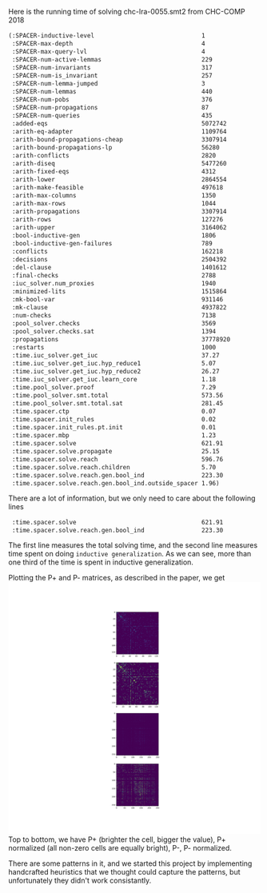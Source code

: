 


Here is the running time of solving chc-lra-0055.smt2 from CHC-COMP 2018
```
(:SPACER-inductive-level                              1
 :SPACER-max-depth                                    4
 :SPACER-max-query-lvl                                4
 :SPACER-num-active-lemmas                            229
 :SPACER-num-invariants                               317
 :SPACER-num-is_invariant                             257
 :SPACER-num-lemma-jumped                             3
 :SPACER-num-lemmas                                   440
 :SPACER-num-pobs                                     376
 :SPACER-num-propagations                             87
 :SPACER-num-queries                                  435
 :added-eqs                                           5072742
 :arith-eq-adapter                                    1109764
 :arith-bound-propagations-cheap                      3307914
 :arith-bound-propagations-lp                         56280
 :arith-conflicts                                     2820
 :arith-diseq                                         5477260
 :arith-fixed-eqs                                     4312
 :arith-lower                                         2864554
 :arith-make-feasible                                 497618
 :arith-max-columns                                   1350
 :arith-max-rows                                      1044
 :arith-propagations                                  3307914
 :arith-rows                                          127276
 :arith-upper                                         3164062
 :bool-inductive-gen                                  1806
 :bool-inductive-gen-failures                         789
 :conflicts                                           162218
 :decisions                                           2504392
 :del-clause                                          1401612
 :final-checks                                        2788
 :iuc_solver.num_proxies                              1940
 :minimized-lits                                      1515864
 :mk-bool-var                                         931146
 :mk-clause                                           4937822
 :num-checks                                          7138
 :pool_solver.checks                                  3569
 :pool_solver.checks.sat                              1394
 :propagations                                        37778920
 :restarts                                            1000
 :time.iuc_solver.get_iuc                             37.27
 :time.iuc_solver.get_iuc.hyp_reduce1                 5.07
 :time.iuc_solver.get_iuc.hyp_reduce2                 26.27
 :time.iuc_solver.get_iuc.learn_core                  1.18
 :time.pool_solver.proof                              7.29
 :time.pool_solver.smt.total                          573.56
 :time.pool_solver.smt.total.sat                      281.45
 :time.spacer.ctp                                     0.07
 :time.spacer.init_rules                              0.02
 :time.spacer.init_rules.pt.init                      0.01
 :time.spacer.mbp                                     1.23
 :time.spacer.solve                                   621.91
 :time.spacer.solve.propagate                         25.15
 :time.spacer.solve.reach                             596.76
 :time.spacer.solve.reach.children                    5.70
 :time.spacer.solve.reach.gen.bool_ind                223.30
 :time.spacer.solve.reach.gen.bool_ind.outside_spacer 1.96)
```
There are a lot of information, but we only need to care about the following lines
```
 :time.spacer.solve                                   621.91
 :time.spacer.solve.reach.gen.bool_ind                223.30
```
The first line measures the total solving time, and the second line measures time spent on doing `inductive generalization`. As we can see, more than one third of the time
is spent in inductive generalization.

Plotting the P+ and P- matrices, as described in the paper, we get
![](https://github.com/nhamlv-55/Dopey/blob/gh-pages/XP.svg)
Top to bottom, we have P+ (brighter the cell, bigger the value), P+ normalized (all non-zero cells are equally bright), P-, P- normalized.

There are some patterns in it, and we started this project by implementing handcrafted heuristics that we thought could capture the patterns, but unfortunately they
didn't work consistantly.
